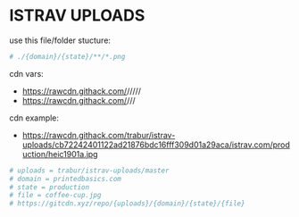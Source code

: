 ISTRAV UPLOADS
========

use this file/folder stucture:
```bash
# ./{domain}/{state}/**/*.png
```

cdn vars:
- https://rawcdn.githack.com/<user>/<repo-name>/<latest-commit-hash>/<domain>/<state>/<file>
- https://rawcdn.githack.com/<uploads>/<domain>/<state>/<file>

cdn example:
- https://rawcdn.githack.com/trabur/istrav-uploads/cb72242401122ad21876bdc16fff309d01a29aca/istrav.com/production/heic1901a.jpg

```bash
# uploads = trabur/istrav-uploads/master
# domain = printedbasics.com
# state = production
# file = coffee-cup.jpg
# https://gitcdn.xyz/repo/{uploads}/{domain}/{state}/{file}
```